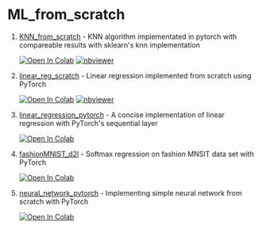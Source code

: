 # ML_from_scratch

1. [KNN_from_scratch](https://github.com/bipinKrishnan/ML_from_scratch/blob/master/KNN_from_scratch.ipynb) - KNN algorithm implementated in pytorch with compareable results with sklearn's knn implementation

   [![Open In Colab](https://colab.research.google.com/assets/colab-badge.svg)](https://colab.research.google.com/github/bipinKrishnan/ML_from_scratch/blob/master/KNN_from_scratch.ipynb)    [![nbviewer](https://img.shields.io/badge/-nbviewer-blueviolet)](https://nbviewer.jupyter.org/github/bipinKrishnan/ML_from_scratch/blob/master/KNN_from_scratch.ipynb)
   
2. [linear_reg_scratch](https://github.com/bipinKrishnan/ML_from_scratch/blob/master/linear_reg_scratch.ipynb) - Linear regression implemented from scratch using PyTorch
 
   [![Open In Colab](https://colab.research.google.com/assets/colab-badge.svg)](https://colab.research.google.com/github/bipinKrishnan/ML_from_scratch/blob/master/linear_reg_scratch.ipynb)    [![nbviewer](https://img.shields.io/badge/-nbviewer-blueviolet)](https://nbviewer.jupyter.org/github/bipinKrishnan/ML_from_scratch/blob/master/linear_reg_scratch.ipynb)
   
3. [linear_regression_pytorch](https://github.com/bipinKrishnan/ML_from_scratch/blob/master/linear_regression_pytorch.ipynb) - A concise implementation of linear regression with PyTorch's sequential layer
 
   [![Open In Colab](https://colab.research.google.com/assets/colab-badge.svg)](https://colab.research.google.com/github/bipinKrishnan/ML_from_scratch/blob/master/linear_regression_pytorch.ipynb)
   
4. [fashionMNIST_d2l](https://github.com/bipinKrishnan/ML_from_scratch/blob/master/fashionMNIST_d2l.ipynb) - Softmax regression on fashion MNSIT data set with PyTorch

   [![Open In Colab](https://colab.research.google.com/assets/colab-badge.svg)](https://colab.research.google.com/github/bipinKrishnan/ML_from_scratch/blob/master/fashionMNIST_d2l.ipynb)
   
5. [neural_network_pytorch](https://github.com/bipinKrishnan/ML_from_scratch/blob/master/neural_network_pytorch.ipynb) - Implementing simple neural network from scratch with PyTorch

   [![Open In Colab](https://colab.research.google.com/assets/colab-badge.svg)](https://colab.research.google.com/github/bipinKrishnan/ML_from_scratch/blob/master/neural_network_pytorch.ipynb)
   
  
   
